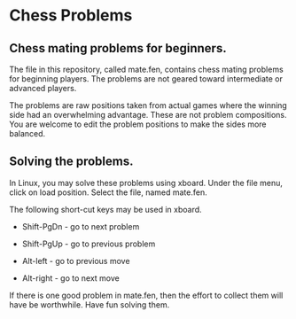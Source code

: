 # Chess Problems

## Chess mating problems for beginners.

The file in this repository, called mate.fen, contains chess mating
problems for beginning players.  The problems are not geared toward
intermediate or advanced players.

The problems are raw positions taken from actual games where the
winning side had an overwhelming advantage.  These are not problem
compositions.  You are welcome to edit the problem positions to
make the sides more balanced.

## Solving the problems.

In Linux, you may solve these problems using xboard.  Under the
file menu, click on load position.  Select the file, named mate.fen.

The following short-cut keys may be used in xboard.

* Shift-PgDn - go to next problem

* Shift-PgUp - go to previous problem

* Alt-left   - go to previous move

* Alt-right  - go to next move

If there is one good problem in mate.fen, then the effort to collect
them will have be worthwhile.  Have fun solving them.

